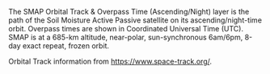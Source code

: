 The SMAP Orbital Track & Overpass Time (Ascending/Night) layer is the path of the Soil Moisture Active Passive satellite on its ascending/night-time orbit. Overpass times are shown in Coordinated Universal Time (UTC). SMAP is at a 685-km altitude, near-polar, sun-synchronous 6am/6pm, 8-day exact repeat, frozen orbit.

Orbital Track information from <https://www.space-track.org/>.
